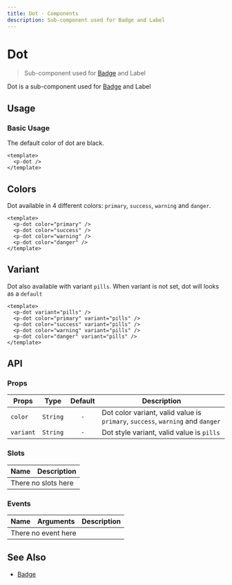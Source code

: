 ```yaml
---
title: Dot · Components
description: Sub-component used for Badge and Label
---
```


<script setup>
  import pDot from './Dot.vue'
</script>

<style scoped lang="postcss">
  .preview {
    .dot {
      @apply mr-4;

      &:last-child {
        @apply mr-0;
      }
    }
  }
</style>

# Dot

> Sub-component used for [Badge][badge] and Label

Dot is a sub-component used for [Badge][badge] and Label

## Usage

### Basic Usage
The default color of dot are black.

<preview>
  <p-dot />
</preview>

```vue
<template>
  <p-dot />
</template>
```

## Colors
Dot available in 4 different colors: `primary`, `success`, `warning` and `danger`.

<preview>
  <p-dot color="primary" />
  <p-dot color="success" />
  <p-dot color="warning" />
  <p-dot color="danger" />
</preview>

```vue
<template>
  <p-dot color="primary" />
  <p-dot color="success" />
  <p-dot color="warning" />
  <p-dot color="danger" />
</template>
```

## Variant
Dot also available with variant `pills`. When variant is not set, dot will looks as a `default`

<preview>
  <p-dot variant="pills" />
  <p-dot color="primary" variant="pills" />
  <p-dot color="success" variant="pills" />
  <p-dot color="warning" variant="pills" />
  <p-dot color="danger" variant="pills" />
</preview>

```vue
<template>
  <p-dot variant="pills" />
  <p-dot color="primary" variant="pills" />
  <p-dot color="success" variant="pills" />
  <p-dot color="warning" variant="pills" />
  <p-dot color="danger" variant="pills" />
</template>
```

## API

### Props

| Props     |   Type   | Default | Description                                                                    |
|-----------|:--------:|:-------:|--------------------------------------------------------------------------------|
| `color`   | `String` |   `-`   | Dot color variant, valid value is `primary`, `success`, `warning` and `danger` |
| `variant` | `String` |   `-`   | Dot style variant, valid value is `pills`                                      |

### Slots

<table>
  <thead>
    <tr>
      <th>Name</th>
      <th>Description</th>
    </tr>
  </thead>
  <tbody>
    <tr>
      <td colspan="2" class="text-center">There no slots here</td>
    </tr>
  </tbody>
</table>

### Events

<table>
  <thead>
    <tr>
      <th>Name</th>
      <th>Arguments</th>
      <th>Description</th>
    </tr>
  </thead>
  <tbody>
    <tr>
      <td colspan="3" class="text-center">There no event here</td>
    </tr>
  </tbody>
</table>

## See Also

- [Badge][badge]

[badge]: /components/badge/index
